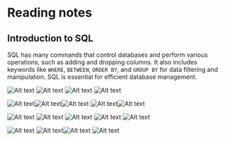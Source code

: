 # Reading notes 

## **Introduction to SQL**

 SQL has many commands that control databases and perform various operations, such as adding and dropping columns. It also includes keywords like `WHERE`, `BETWEEN`, `ORDER BY`, and `GROUP BY` for data filtering and manipulation. SQL is essential for efficient database management.

![Alt text](sql1.JPG)    ![Alt text](sql2.JPG)  ![Alt text](sql3.JPG)    ![Alt text](sql4.JPG) 

![Alt text](sql5.JPG)![Alt text](sql6.JPG)![Alt text](sql7.JPG)   ![Alt text](sql8.JPG)![Alt text](sql9.JPG)

![Alt text](sql10.JPG)   ![Alt text](sql11.JPG)    ![Alt text](sql12.JPG)  ![Alt text](sql13.JPG)    ![Alt text](sql14.JPG)

![Alt text](sql15.JPG)     ![Alt text](sql16.JPG)![Alt text](sql17.JPG)   ![Alt text](sql18.JPG)


